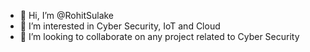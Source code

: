 - 👋 Hi, I’m @RohitSulake
- 👀 I’m interested in Cyber Security, IoT and Cloud
- 💞️ I’m looking to collaborate on any project related to Cyber Security

<!---
RohitSulake/RohitSulake is a ✨ special ✨ repository because its `README.md` (this file) appears on your GitHub profile.
You can click the Preview link to take a look at your changes.
--->
